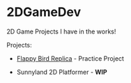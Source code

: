 # 2DGameDev
2D Game Projects I have in the works!

Projects:
- <a href="https://sites.google.com/view/a-chen711/projects-publications/game-development-projects/flappy-bird-remake?authuser=0" target="_blank">Flappy Bird Replica</a> - Practice Project

- Sunnyland 2D Platformer - **WIP**
